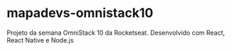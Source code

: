 # mapadevs-omnistack10
Projeto da semana OmniStack 10 da Rocketseat. Desenvolvido com React, React Native e Node.js
